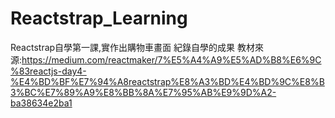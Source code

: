 # Reactstrap_Learning
Reactstrap自學第一課,實作出購物車畫面
紀錄自學的成果
教材來源:https://medium.com/reactmaker/7%E5%A4%A9%E5%AD%B8%E6%9C%83reactjs-day4-%E4%BD%BF%E7%94%A8reactstrap%E8%A3%BD%E4%BD%9C%E8%B3%BC%E7%89%A9%E8%BB%8A%E7%95%AB%E9%9D%A2-ba38634e2ba1

